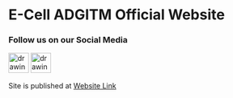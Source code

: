 # E-Cell ADGITM Official Website
### Follow us on our Social Media
<a href="https://www.instagram.com/ecelladgitm"><img src="https://icons-for-free.com/iconfiles/png/512/instagram+instagram+new+design+logo+social+media+icon-1320184016084463641.png" alt="drawing" width="40"/></a>&nbsp;<a href="https://www.facebook.com/pg/ECELLADGITM"><img src="https://image.flaticon.com/icons/svg/174/174848.svg" alt="drawing" width="40"/></a>

Site is published at <a href="https://vaibhavz2402.github.io/ecell-adgitm/">Website Link</a>
